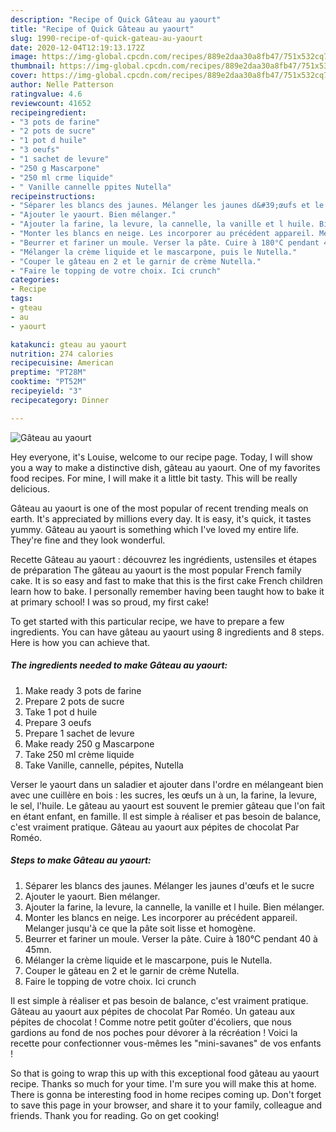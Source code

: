 ```yaml
---
description: "Recipe of Quick Gâteau au yaourt"
title: "Recipe of Quick Gâteau au yaourt"
slug: 1990-recipe-of-quick-gateau-au-yaourt
date: 2020-12-04T12:19:13.172Z
image: https://img-global.cpcdn.com/recipes/889e2daa30a8fb47/751x532cq70/gateau-au-yaourt-photo-principale-de-la-recette.jpg
thumbnail: https://img-global.cpcdn.com/recipes/889e2daa30a8fb47/751x532cq70/gateau-au-yaourt-photo-principale-de-la-recette.jpg
cover: https://img-global.cpcdn.com/recipes/889e2daa30a8fb47/751x532cq70/gateau-au-yaourt-photo-principale-de-la-recette.jpg
author: Nelle Patterson
ratingvalue: 4.6
reviewcount: 41652
recipeingredient:
- "3 pots de farine"
- "2 pots de sucre"
- "1 pot d huile"
- "3 oeufs"
- "1 sachet de levure"
- "250 g Mascarpone"
- "250 ml crme liquide"
- " Vanille cannelle ppites Nutella"
recipeinstructions:
- "Séparer les blancs des jaunes. Mélanger les jaunes d&#39;œufs et le sucre"
- "Ajouter le yaourt. Bien mélanger."
- "Ajouter la farine, la levure, la cannelle, la vanille et l huile. Bien mélanger."
- "Monter les blancs en neige. Les incorporer au précédent appareil. Melanger jusqu&#39;à ce que la pâte soit lisse et homogène."
- "Beurrer et fariner un moule. Verser la pâte. Cuire à 180°C pendant 40 à 45mn."
- "Mélanger la crème liquide et le mascarpone, puis le Nutella."
- "Couper le gâteau en 2 et le garnir de crème Nutella."
- "Faire le topping de votre choix. Ici crunch"
categories:
- Recipe
tags:
- gteau
- au
- yaourt

katakunci: gteau au yaourt 
nutrition: 274 calories
recipecuisine: American
preptime: "PT28M"
cooktime: "PT52M"
recipeyield: "3"
recipecategory: Dinner

---
```



![Gâteau au yaourt](https://img-global.cpcdn.com/recipes/889e2daa30a8fb47/751x532cq70/gateau-au-yaourt-photo-principale-de-la-recette.jpg)

Hey everyone, it's Louise, welcome to our recipe page. Today, I will show you a way to make a distinctive dish, gâteau au yaourt. One of my favorites food recipes. For mine, I will make it a little bit tasty. This will be really delicious.

Gâteau au yaourt is one of the most popular of recent trending meals on earth. It's appreciated by millions every day. It is easy, it's quick, it tastes yummy. Gâteau au yaourt is something which I've loved my entire life. They're fine and they look wonderful.

Recette Gâteau au yaourt : découvrez les ingrédients, ustensiles et étapes de préparation The gâteau au yaourt is the most popular French family cake. It is so easy and fast to make that this is the first cake French children learn how to bake. I personally remember having been taught how to bake it at primary school! I was so proud, my first cake!


To get started with this particular recipe, we have to prepare a few ingredients. You can have gâteau au yaourt using 8 ingredients and 8 steps. Here is how you can achieve that.

<!--inarticleads1-->

##### The ingredients needed to make Gâteau au yaourt:

1. Make ready 3 pots de farine
1. Prepare 2 pots de sucre
1. Take 1 pot d huile
1. Prepare 3 oeufs
1. Prepare 1 sachet de levure
1. Make ready 250 g Mascarpone
1. Take 250 ml crème liquide
1. Take  Vanille, cannelle, pépites, Nutella


Verser le yaourt dans un saladier et ajouter dans l&#39;ordre en mélangeant bien avec une cuillère en bois : les sucres, les œufs un à un, la farine, la levure, le sel, l&#39;huile. Le gâteau au yaourt est souvent le premier gâteau que l&#39;on fait en étant enfant, en famille. Il est simple à réaliser et pas besoin de balance, c&#39;est vraiment pratique. Gâteau au yaourt aux pépites de chocolat Par Roméo. 

<!--inarticleads2-->

##### Steps to make Gâteau au yaourt:

1. Séparer les blancs des jaunes. Mélanger les jaunes d&#39;œufs et le sucre
1. Ajouter le yaourt. Bien mélanger.
1. Ajouter la farine, la levure, la cannelle, la vanille et l huile. Bien mélanger.
1. Monter les blancs en neige. Les incorporer au précédent appareil. Melanger jusqu&#39;à ce que la pâte soit lisse et homogène.
1. Beurrer et fariner un moule. Verser la pâte. Cuire à 180°C pendant 40 à 45mn.
1. Mélanger la crème liquide et le mascarpone, puis le Nutella.
1. Couper le gâteau en 2 et le garnir de crème Nutella.
1. Faire le topping de votre choix. Ici crunch


Il est simple à réaliser et pas besoin de balance, c&#39;est vraiment pratique. Gâteau au yaourt aux pépites de chocolat Par Roméo. Un gateau aux pépites de chocolat ! Comme notre petit goûter d&#39;écoliers, que nous gardions au fond de nos poches pour dévorer à la récréation ! Voici la recette pour confectionner vous-mêmes les &#34;mini-savanes&#34; de vos enfants ! 

So that is going to wrap this up with this exceptional food gâteau au yaourt recipe. Thanks so much for your time. I'm sure you will make this at home. There is gonna be interesting food in home recipes coming up. Don't forget to save this page in your browser, and share it to your family, colleague and friends. Thank you for reading. Go on get cooking!
